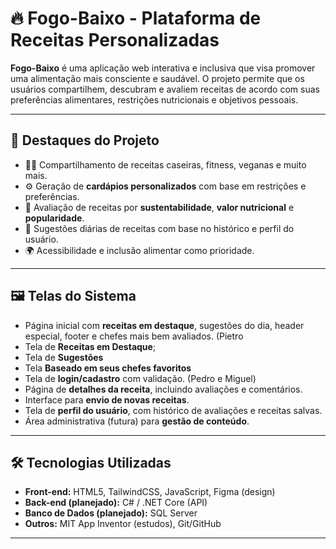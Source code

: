 # 🔥 Fogo-Baixo - Plataforma de Receitas Personalizadas

**Fogo-Baixo** é uma aplicação web interativa e inclusiva que visa promover uma alimentação mais consciente e saudável. O projeto permite que os usuários compartilhem, descubram e avaliem receitas de acordo com suas preferências alimentares, restrições nutricionais e objetivos pessoais.

---

## 🌟 Destaques do Projeto

- 👨‍🍳 Compartilhamento de receitas caseiras, fitness, veganas e muito mais.
- ⚙️ Geração de **cardápios personalizados** com base em restrições e preferências.
- 🥗 Avaliação de receitas por **sustentabilidade**, **valor nutricional** e **popularidade**.
- 🔔 Sugestões diárias de receitas com base no histórico e perfil do usuário.
- 🌍 Acessibilidade e inclusão alimentar como prioridade.

---

## 🖼️ Telas do Sistema

- Página inicial com **receitas em destaque**, sugestões do dia, header especial, footer e chefes mais bem avaliados. (Pietro
- Tela de **Receitas em Destaque**;
- Tela de **Sugestões**
- Tela **Baseado em seus chefes favoritos**
- Tela de **login/cadastro** com validação. (Pedro e Miguel)
- Página de **detalhes da receita**, incluindo avaliações e comentários.
- Interface para **envio de novas receitas**.
- Tela de **perfil do usuário**, com histórico de avaliações e receitas salvas.
- Área administrativa (futura) para **gestão de conteúdo**.

---

## 🛠️ Tecnologias Utilizadas

- **Front-end:** HTML5, TailwindCSS, JavaScript, Figma (design)
- **Back-end (planejado):** C# / .NET Core (API)
- **Banco de Dados (planejado):** SQL Server
- **Outros:** MIT App Inventor (estudos), Git/GitHub

---
